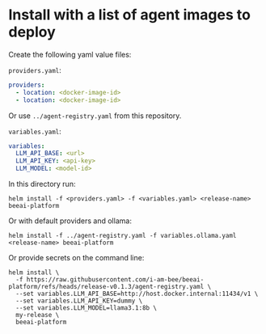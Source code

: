 # Install with a list of agent images to deploy

Create the following yaml value files:

`providers.yaml`:

```yaml
providers:
  - location: <docker-image-id>
  - location: <docker-image-id>
```

Or use `../agent-registry.yaml` from this repository.

`variables.yaml`:

```yaml
variables:
  LLM_API_BASE: <url>
  LLM_API_KEY: <api-key>
  LLM_MODEL: <model-id>
```

In this directory run:

```shell
helm install -f <providers.yaml> -f <variables.yaml> <release-name> beeai-platform
```

Or with default providers and ollama:

```shell
helm install -f ../agent-registry.yaml -f variables.ollama.yaml <release-name> beeai-platform
```

Or provide secrets on the command line:
```shell
helm install \
  -f https://raw.githubusercontent.com/i-am-bee/beeai-platform/refs/heads/release-v0.1.3/agent-registry.yaml \
  --set variables.LLM_API_BASE=http://host.docker.internal:11434/v1 \
  --set variables.LLM_API_KEY=dummy \
  --set variables.LLM_MODEL=llama3.1:8b \
  my-release \
  beeai-platform
```
